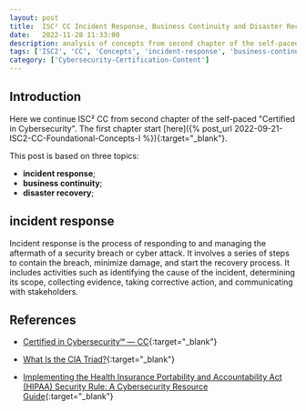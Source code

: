 ```yaml
---
layout: post
title:  ISC² CC Incident Response, Business Continuity and Disaster Recovery Concepts
date:   2022-11-28 11:33:00
description: analysis of concepts from second chapter of the self-paced “Certified in Cybersecurity” training, focusing on incident response, business continuity and disaster recovery.
tags: ['ISC2', 'CC', 'Concepts', 'incident-response', 'business-continuity', 'disaster-recovery']
category: ['Cybersecurity-Certification-Content']
---
```


## Introduction

Here we continue ISC² CC from second chapter of the self-paced "Certified in Cybersecurity". The first chapter start [here]({% post_url 2022-09-21-ISC2-CC-Foundational-Concepts-I %}){:target="_blank"}.

This post is based on three topics:

* **incident response**;
* **business continuity**;
* **disaster recovery**;

## incident response

Incident response is the process of responding to and managing the aftermath of a security breach or cyber attack. It involves a series of steps to contain the breach, minimize damage, and start the recovery process. It includes activities such as identifying the cause of the incident, determining its scope, collecting evidence, taking corrective action, and communicating with stakeholders.

## References

* [Certified in Cybersecurity℠ — CC](https://www.isc2.org/Certifications/CC?filter=featured&searchRoot=A82B5ABE5FF04271998AE8A4B5D7DEFD){:target="_blank"}

* [What Is the CIA Triad?](https://www.f5.com/labs/learning-center/what-is-the-cia-triad#:~:text=These%20three%20letters%20stand%20for,objectives%20for%20every%20security%20program.){:target="_blank"}

* [Implementing the Health Insurance Portability and Accountability Act (HIPAA) Security Rule: A Cybersecurity Resource Guide](https://csrc.nist.gov/publications/detail/sp/800-66/rev-2/draft){:target="_blank"}
